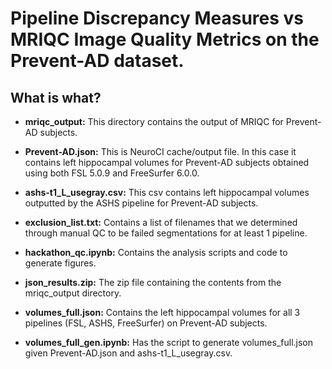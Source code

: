 # Pipeline Discrepancy Measures vs MRIQC Image Quality Metrics on the Prevent-AD dataset.

## What is what?

* **mriqc_output:** This directory contains the output of MRIQC for Prevent-AD subjects.

* **Prevent-AD.json:** This is NeuroCI cache/output file. In this case it contains left hippocampal volumes for Prevent-AD subjects obtained using both FSL 5.0.9 and FreeSurfer 6.0.0.

* **ashs-t1_L_usegray.csv:** This csv contains left hippocampal volumes outputted by the ASHS pipeline for Prevent-AD subjects.

* **exclusion_list.txt:** Contains a list of filenames that we determined through manual QC to be failed segmentations for at least 1 pipeline.

* **hackathon_qc.ipynb:** Contains the analysis scripts and code to generate figures.

* **json_results.zip:** The zip file containing the contents from the mriqc_output directory.

* **volumes_full.json:** Contains the left hippocampal volumes for all 3 pipelines (FSL, ASHS, FreeSurfer) on Prevent-AD subjects.

* **volumes_full_gen.ipynb:** Has the script to generate volumes_full.json given Prevent-AD.json and ashs-t1_L_usegray.csv.
